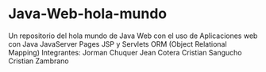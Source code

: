 # Java-Web-hola-mundo
Un repositorio del hola mundo de Java Web con el uso de Aplicaciones web con Java JavaServer Pages JSP y Servlets ORM (Object Relational Mapping)
Integrantes:
Jorman Chuquer
Jean Cotera
Cristian Sangucho
Cristian Zambrano
